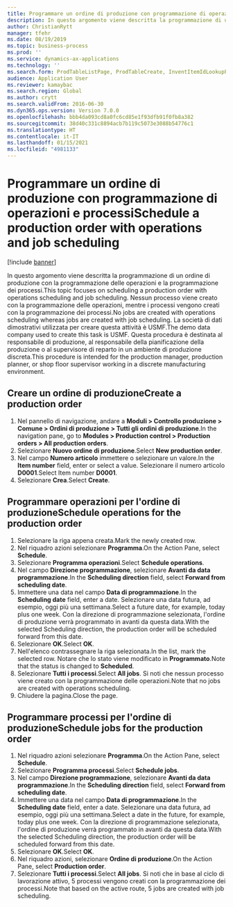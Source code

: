 ```yaml
---
title: Programmare un ordine di produzione con programmazione di operazioni e processi
description: In questo argomento viene descritta la programmazione di un ordine di produzione con la programmazione delle operazioni e la programmazione dei processi.
author: ChristianRytt
manager: tfehr
ms.date: 08/19/2019
ms.topic: business-process
ms.prod: ''
ms.service: dynamics-ax-applications
ms.technology: ''
ms.search.form: ProdTableListPage, ProdTableCreate, InventItemIdLookupPurchase, ProdSchedule, ProdTable, ProdRouteJob
audience: Application User
ms.reviewer: kamaybac
ms.search.region: Global
ms.author: crytt
ms.search.validFrom: 2016-06-30
ms.dyn365.ops.version: Version 7.0.0
ms.openlocfilehash: bbb4da093cd8a0fc6cd85e1f93dfb91f0fb8a382
ms.sourcegitcommit: 38d40c331c8894acb7b119c5073e3088b54776c1
ms.translationtype: HT
ms.contentlocale: it-IT
ms.lasthandoff: 01/15/2021
ms.locfileid: "4981133"
---
```

# <a name="schedule-a-production-order-with-operations-and-job-scheduling"></a><span data-ttu-id="e6578-103">Programmare un ordine di produzione con programmazione di operazioni e processi</span><span class="sxs-lookup"><span data-stu-id="e6578-103">Schedule a production order with operations and job scheduling</span></span>

[!include [banner](../../includes/banner.md)]

<span data-ttu-id="e6578-104">In questo argomento viene descritta la programmazione di un ordine di produzione con la programmazione delle operazioni e la programmazione dei processi.</span><span class="sxs-lookup"><span data-stu-id="e6578-104">This topic focuses on scheduling a production order with operations scheduling and job scheduling.</span></span> <span data-ttu-id="e6578-105">Nessun processo viene creato con la programmazione delle operazioni, mentre i processi vengono creati con la programmazione dei processi.</span><span class="sxs-lookup"><span data-stu-id="e6578-105">No jobs are created with operations scheduling whereas jobs are created with job scheduling.</span></span> <span data-ttu-id="e6578-106">La società di dati dimostrativi utilizzata per creare questa attività è USMF.</span><span class="sxs-lookup"><span data-stu-id="e6578-106">The demo data company used to create this task is USMF.</span></span> <span data-ttu-id="e6578-107">Questa procedura è destinata al responsabile di produzione, al responsabile della pianificazione della produzione o al supervisore di reparto in un ambiente di produzione discreta.</span><span class="sxs-lookup"><span data-stu-id="e6578-107">This procedure is intended for the production manager, production planner, or shop floor supervisor working in a discrete manufacturing environment.</span></span>


## <a name="create-a-production-order"></a><span data-ttu-id="e6578-108">Creare un ordine di produzione</span><span class="sxs-lookup"><span data-stu-id="e6578-108">Create a production order</span></span>
1. <span data-ttu-id="e6578-109">Nel pannello di navigazione, andare a **Moduli > Controllo produzione > Comune > Ordini di produzione > Tutti gli ordini di produzione**.</span><span class="sxs-lookup"><span data-stu-id="e6578-109">In the navigation pane, go to **Modules > Production control > Production orders > All production orders**.</span></span>
2. <span data-ttu-id="e6578-110">Selezionare **Nuovo ordine di produzione**.</span><span class="sxs-lookup"><span data-stu-id="e6578-110">Select **New production order**.</span></span>
3. <span data-ttu-id="e6578-111">Nel campo **Numero articolo** immettere o selezionare un valore.</span><span class="sxs-lookup"><span data-stu-id="e6578-111">In the **Item number** field, enter or select a value.</span></span> <span data-ttu-id="e6578-112">Selezionare il numero articolo **D0001**.</span><span class="sxs-lookup"><span data-stu-id="e6578-112">Select Item number **D0001**.</span></span>  
4. <span data-ttu-id="e6578-113">Selezionare **Crea**.</span><span class="sxs-lookup"><span data-stu-id="e6578-113">Select **Create**.</span></span>

## <a name="schedule-operations-for-the-production-order"></a><span data-ttu-id="e6578-114">Programmare operazioni per l'ordine di produzione</span><span class="sxs-lookup"><span data-stu-id="e6578-114">Schedule operations for the production order</span></span>
1. <span data-ttu-id="e6578-115">Selezionare la riga appena creata.</span><span class="sxs-lookup"><span data-stu-id="e6578-115">Mark the newly created row.</span></span>      
2. <span data-ttu-id="e6578-116">Nel riquadro azioni selezionare **Programma**.</span><span class="sxs-lookup"><span data-stu-id="e6578-116">On the Action Pane, select **Schedule**.</span></span>
3. <span data-ttu-id="e6578-117">Selezionare **Programma operazioni**.</span><span class="sxs-lookup"><span data-stu-id="e6578-117">Select **Schedule operations**.</span></span>
4. <span data-ttu-id="e6578-118">Nel campo **Direzione programmazione**, selezionare **Avanti da data programmazione**.</span><span class="sxs-lookup"><span data-stu-id="e6578-118">In the **Scheduling direction** field, select **Forward from scheduling date**.</span></span>
5. <span data-ttu-id="e6578-119">Immettere una data nel campo **Data di programmazione**.</span><span class="sxs-lookup"><span data-stu-id="e6578-119">In the **Scheduling date** field, enter a date.</span></span> <span data-ttu-id="e6578-120">Selezionare una data futura, ad esempio, oggi più una settimana.</span><span class="sxs-lookup"><span data-stu-id="e6578-120">Select a future date, for example, today plus one week.</span></span> <span data-ttu-id="e6578-121">Con la direzione di programmazione selezionata, l'ordine di produzione verrà programmato in avanti da questa data.</span><span class="sxs-lookup"><span data-stu-id="e6578-121">With the selected Scheduling direction, the production order will be scheduled forward from this date.</span></span>  
6. <span data-ttu-id="e6578-122">Selezionare **OK**.</span><span class="sxs-lookup"><span data-stu-id="e6578-122">Select **OK**.</span></span>
7. <span data-ttu-id="e6578-123">Nell'elenco contrassegnare la riga selezionata.</span><span class="sxs-lookup"><span data-stu-id="e6578-123">In the list, mark the selected row.</span></span> <span data-ttu-id="e6578-124">Notare che lo stato viene modificato in **Programmato**.</span><span class="sxs-lookup"><span data-stu-id="e6578-124">Note that the status is changed to **Scheduled**.</span></span> 
8. <span data-ttu-id="e6578-125">Selezionare **Tutti i processi**.</span><span class="sxs-lookup"><span data-stu-id="e6578-125">Select **All jobs**.</span></span> <span data-ttu-id="e6578-126">Si noti che nessun processo viene creato con la programmazione delle operazioni.</span><span class="sxs-lookup"><span data-stu-id="e6578-126">Note that no jobs are created with operations scheduling.</span></span>  
9. <span data-ttu-id="e6578-127">Chiudere la pagina.</span><span class="sxs-lookup"><span data-stu-id="e6578-127">Close the page.</span></span>

## <a name="schedule-jobs-for-the-production-order"></a><span data-ttu-id="e6578-128">Programmare processi per l'ordine di produzione</span><span class="sxs-lookup"><span data-stu-id="e6578-128">Schedule jobs for the production order</span></span>
1. <span data-ttu-id="e6578-129">Nel riquadro azioni selezionare **Programma**.</span><span class="sxs-lookup"><span data-stu-id="e6578-129">On the Action Pane, select **Schedule**.</span></span>
2. <span data-ttu-id="e6578-130">Selezionare **Programma processi**.</span><span class="sxs-lookup"><span data-stu-id="e6578-130">Select **Schedule jobs**.</span></span>
3. <span data-ttu-id="e6578-131">Nel campo **Direzione programmazione**, selezionare **Avanti da data programmazione**.</span><span class="sxs-lookup"><span data-stu-id="e6578-131">In the **Scheduling direction** field, select **Forward from scheduling date**.</span></span>
4. <span data-ttu-id="e6578-132">Immettere una data nel campo **Data di programmazione**.</span><span class="sxs-lookup"><span data-stu-id="e6578-132">In the **Scheduling date** field, enter a date.</span></span> <span data-ttu-id="e6578-133">Selezionare una data futura, ad esempio, oggi più una settimana.</span><span class="sxs-lookup"><span data-stu-id="e6578-133">Select a date in the future, for example, today plus one week.</span></span> <span data-ttu-id="e6578-134">Con la direzione di programmazione selezionata, l'ordine di produzione verrà programmato in avanti da questa data.</span><span class="sxs-lookup"><span data-stu-id="e6578-134">With the selected Scheduling direction, the production order will be scheduled forward from this date.</span></span>  
5. <span data-ttu-id="e6578-135">Selezionare **OK**.</span><span class="sxs-lookup"><span data-stu-id="e6578-135">Select **OK**.</span></span>
6. <span data-ttu-id="e6578-136">Nel riquadro azioni, selezionare **Ordine di produzione**.</span><span class="sxs-lookup"><span data-stu-id="e6578-136">On the Action Pane, select **Production order**.</span></span>
7. <span data-ttu-id="e6578-137">Selezionare **Tutti i processi**.</span><span class="sxs-lookup"><span data-stu-id="e6578-137">Select **All jobs**.</span></span> <span data-ttu-id="e6578-138">Si noti che in base al ciclo di lavorazione attivo, 5 processi vengono creati con la programmazione dei processi.</span><span class="sxs-lookup"><span data-stu-id="e6578-138">Note that based on the active route, 5 jobs are created with job scheduling.</span></span>  

